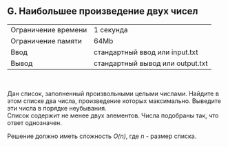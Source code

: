 ## G. Наибольшее произведение двух чисел

|                     |           |
|---------------------|-----------|
| Ограничение времени | 1 секунда |
| Ограничение памяти  | 64Mb      |
| Ввод                | стандартный ввод или input.txt  |
| Вывод               | стандартный вывод или output.txt |

<br>

Дан список, заполненный произвольными целыми числами. Найдите в этом списке два числа, произведение которых максимально. Выведите эти числа в порядке неубывания.  
Список содержит не менее двух элементов. Числа подобраны так, что ответ однозначен.

Решение должно иметь сложность *O(n)*, где *n* - размер списка.
